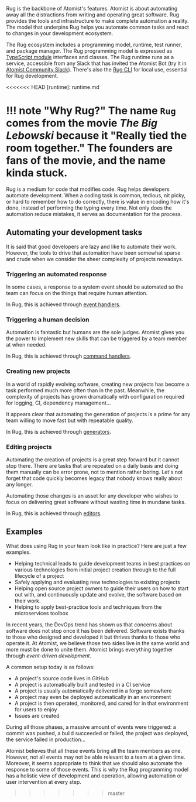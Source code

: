 Rug is the backbone of Atomist's features.  Atomist is about
automating away all the distractions from writing and operating great
software.  Rug provides the tools and infrastructure to make complete
automation a reality.  The model that underpins Rug helps you automate
common tasks and react to changes in your development ecosystem.

The Rug ecosystem includes a programming model, runtime, test runner,
and package manager.  The Rug programming model is expressed
as [TypeScript module][ts] interfaces and classes.  The Rug runtime
runs as a service, accessible from any Slack that has invited the
Atomist Bot (try it in [Atomist Community Slack][slack]).  There's
also the [Rug CLI][cli] for local use, essential for Rug development.

<<<<<<< HEAD
[runtime]: runtime.md

!!! note "Why Rug?"
    The name `Rug` comes from the movie *The Big Lebowski* because it
    "Really tied the room together." The founders are fans of the movie,
    and the name kinda stuck.
=======
[ts]: https://www.typescriptlang.org/
[slack]: https://join.atomist.com/
[cli]: /user-guide/interfaces/cli/index.md

Rug is a medium for code that modifies code.  Rug helps developers
automate development.  When a coding task is common, tedious,
nit picky, or hard to remember how to do correctly, there is value in
encoding how it's done, instead of performing the typing every time.
Not only does the automation reduce mistakes, it serves as
documentation for the process.

## Automating your development tasks

It is said that good developers are lazy and like to automate their
work.  However, the tools to drive that automation have been somewhat
sparse and crude when we consider the sheer complexity of projects
nowadays.

### Triggering an automated response

In some cases, a response to a system event should be automated so the
team can focus on the things that require human attention.

In Rug, this is achieved through [event handlers][handlers].

[handlers]: handlers.md

### Triggering a human decision

Automation is fantastic but humans are the sole judges.  Atomist gives
you the power to implement new skills that can be triggered by a team
member at when needed.

In Rug, this is achieved through [command handlers][commands].

[commands]: commands.md

### Creating new projects

In a world of rapidly evolving software, creating new projects has
become a task performed much more often than in the past. Meanwhile,
the complexity of projects has grown dramatically with configuration
required for logging, CI, dependency management...

It appears clear that automating the generation of projects is a prime
for any team willing to move fast but with repeatable quality.

In Rug, this is achieved through [generators][].

[generators]: generators.md

### Editing projects

Automating the creation of projects is a great step forward but it
cannot stop there. There are tasks that are repeated on a daily basis
and doing them manually can be error prone, not to mention rather
boring. Let's not forget that code quickly becomes legacy that nobody
knows really about any longer.

Automating those changes is an asset for any developer who wishes to
focus on delivering great software without wasting time in mundane
tasks.

In Rug, this is achieved through [editors][].

[editors]: editors.md

<!--
### Reviewing changes

In the last few years, code review has become a strong asset for any
team looking at producing high quality software and reducing
bugs. However, with the sheer size of projects, it can become highly
tedious to track all changes properly. Atomist believes some changes
can be reviewed automatically. The developer is still the one judging
of the relevancy of what Atomist could suggest of course but, at
least, the initial tedious task of gathering impacts of a change
should be automated.

In Rug, this is achieved through [reviewers][].

[reviewers]: reviewers.md
-->

## Examples

What does using Rug in your team look like in practice?  Here are just
a few examples.

*   Helping technical leads to guide development teams in best
    practices on various technologies from initial project creation
    through to the full lifecycle of a project
*   Safely applying and evaluating new technologies to existing
    projects
*   Helping open source project owners to guide their users on how to
    start out with, and continuously update and evolve, the software
    based on their work.
*   Helping to apply best-practice tools and techniques from the
    microservices toolbox

In recent years, the DevOps trend has shown us that concerns about
software does not stop once it has been delivered.  Software exists
thanks to those who designed and developed it but thrives thanks to
those who operate it.  At Atomist, we believe those two sides live in
the same world and more must be done to unite them.  Atomist brings
everything together through *event-driven development*.

A common setup today is as follows:

*   A project's source code lives in GitHub
*   A project is automatically built and tested in a CI service
*   A project is usually automatically delivered in a forge somewhere
*   A project may even be deployed automatically in an environment
*   A project is then operated, monitored, and cared for in that
    environment for users to enjoy
*   Issues are created

During all those phases, a massive amount of events were triggered: a
commit was pushed, a build succeeded or failed, the project was
deployed, the service failed in production...

Atomist believes that all these events bring all the team members as
one.  However, not all events may not be able relevant to a team at a
given time.  Moreover, it seems appropriate to think that we should
also automate the response to some of those events.  This is why the
Rug programming model has a holistic view of development and
operation, allowing automation or user intervention at every step.
>>>>>>> master
